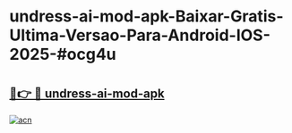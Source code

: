 # undress-ai-mod-apk-Baixar-Gratis-Ultima-Versao-Para-Android-IOS-2025-#ocg4u

# <h2><a href="https://ainizakaria.my?title=undress-ai-mod-apk&ref=22M">🔗👉 🔴 undress-ai-mod-apk</a></h2>

[![acn](https://github.com/user-attachments/assets/0f9c940e-d8b0-45ae-aac7-cd30a18b3e1c)](https://ainizakaria.my?title=undress-ai-mod-apk&ref=22M)


